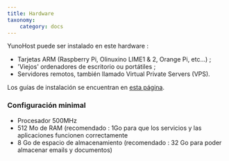```yaml
---
title: Hardware
taxonomy:
    category: docs
---
```


YunoHost puede ser instalado en este hardware :
- Tarjetas ARM (Raspberry Pi, Olinuxino LIME1 & 2, Orange Pi, etc...) ;
- 'Viejos' ordenadores de escritorio ou portátiles ;
- Servidores remotos, también llamado Virtual Private Servers (VPS).

Los guías de instalación se encuentran en [esta página](/install_es).

### Configuración minimal

* Procesador 500MHz
* 512 Mo de RAM (recomendado : 1Go para que los servicios y las aplicaciones funcionen correctamente
* 8 Go de espacio de almacenamiento (recomendado : 32 Go para poder almacenar emails y documentos)
